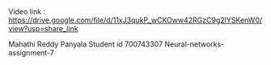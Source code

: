 Video link : https://drive.google.com/file/d/11xJ3qukP_wCKOww42RGzC9g2IYSKenW0/view?usp=share_link

Mahathi Reddy Panyala
Student id 700743307
Neural-networks-assignment-7
